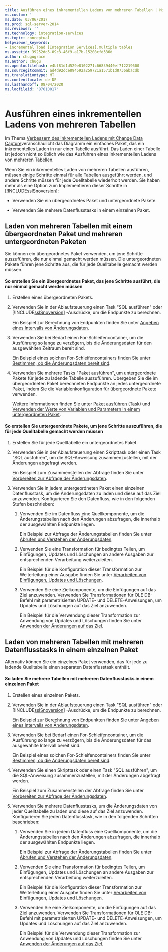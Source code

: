 ```yaml
---
title: Ausführen eines inkrementellen Ladens von mehreren Tabellen | Microsoft-Dokumentation
ms.custom: ''
ms.date: 03/06/2017
ms.prod: sql-server-2014
ms.reviewer: ''
ms.technology: integration-services
ms.topic: conceptual
helpviewer_keywords:
- incremental load [Integration Services],multiple tables
ms.assetid: 39252dd5-09c3-46f9-a17b-15208cfd336d
author: chugugrace
ms.author: chugu
ms.openlocfilehash: e4bf81d1d529e8102271c66839440ef712219600
ms.sourcegitcommit: ad4d92dce894592a259721a1571b1d8736abacdb
ms.translationtype: MT
ms.contentlocale: de-DE
ms.lasthandoff: 08/04/2020
ms.locfileid: "87610017"
---
```

# <a name="perform-an-incremental-load-of-multiple-tables"></a>Ausführen eines inkrementellen Ladens von mehreren Tabellen
  Im Thema [Verbessern des inkrementellen Ladens mit Change Data Capture](change-data-capture-ssis.md)veranschaulicht das Diagramm ein einfaches Paket, das ein inkrementelles Laden in nur einer Tabelle ausführt. Das Laden einer Tabelle ist jedoch nicht so üblich wie das Ausführen eines inkrementellen Ladens von mehreren Tabellen.  
  
 Wenn Sie ein inkrementelles Laden von mehreren Tabellen ausführen, müssen einige Schritte einmal für alle Tabellen ausgeführt werden, und andere Schritte müssen für jede Quelltabelle wiederholt werden. Sie haben mehr als eine Option zum Implementieren dieser Schritte in [!INCLUDE[ssISnoversion](../../includes/ssisnoversion-md.md)]:  
  
-   Verwenden Sie ein übergeordnetes Paket und untergeordnete Pakete.  
  
-   Verwenden Sie mehrere Datenflusstasks in einem einzelnen Paket.  
  
## <a name="loading-multiple-tables-by-using-a-parent-package-and-multiple-child-packages"></a>Laden von mehreren Tabellen mit einem übergeordneten Paket und mehreren untergeordneten Paketen  
 Sie können ein übergeordnetes Paket verwenden, um jene Schritte auszuführen, die nur einmal gemacht werden müssen. Die untergeordneten Pakete führen jene Schritte aus, die für jede Quelltabelle gemacht werden müssen.  
  
#### <a name="to-create-a-parent-package-that-performs-those-steps-that-only-have-to-be-done-once"></a>So erstellen Sie ein übergeordnetes Paket, das jene Schritte ausführt, die nur einmal gemacht werden müssen  
  
1.  Erstellen eines übergeordneten Pakets.  
  
2.  Verwenden Sie in der Ablaufsteuerung einen Task "SQL ausführen" oder [!INCLUDE[ssISnoversion](../../includes/ssisnoversion-md.md)] -Ausdrücke, um die Endpunkte zu berechnen.  
  
     Ein Beispiel zur Berechnung von Endpunkten finden Sie unter [Angeben eines Intervalls von Änderungsdaten](specify-an-interval-of-change-data.md).  
  
3.  Verwenden Sie bei Bedarf einen For-Schleifencontainer, um die Ausführung so lange zu verzögern, bis die Änderungsdaten für den ausgewählten Zeitraum bereit sind.  
  
     Ein Beispiel eines solchen For-Schleifencontainers finden Sie unter [Bestimmen, ob die Änderungsdaten bereit sind](determine-whether-the-change-data-is-ready.md).  
  
4.  Verwenden Sie mehrere Tasks "Paket ausführen", um untergeordnete Pakete für jede zu ladende Tabelle auszuführen. Übergeben Sie die im übergeordneten Paket berechneten Endpunkte an jedes untergeordnete Paket, indem Sie die Variablenkonfiguration für übergeordnete Pakete verwenden.  
  
     Weitere Informationen finden Sie unter [Paket ausführen (Task)](../control-flow/execute-package-task.md) und [Verwenden der Werte von Variablen und Parametern in einem untergeordneten Paket](../use-the-values-of-variables-and-parameters-in-a-child-package.md).  
  
#### <a name="to-create-child-packages-to-perform-those-steps-that-have-to-be-done-for-each-source-table"></a>So erstellen Sie untergeordnete Pakete, um jene Schritte auszuführen, die für jede Quelltabelle gemacht werden müssen  
  
1.  Erstellen Sie für jede Quelltabelle ein untergeordnetes Paket.  
  
2.  Verwenden Sie in der Ablaufsteuerung einen Skripttask oder einen Task "SQL ausführen", um die SQL-Anweisung zusammenzustellen, mit der Änderungen abgefragt werden.  
  
     Ein Beispiel zum Zusammenstellen der Abfrage finden Sie unter [Vorbereiten zur Abfrage der Änderungsdaten](prepare-to-query-for-the-change-data.md).  
  
3.  Verwenden Sie in jedem untergeordneten Paket einen einzelnen Datenflusstask, um die Änderungsdaten zu laden und diese auf das Ziel anzuwenden. Konfigurieren Sie den Datenfluss, wie in den folgenden Stufen beschrieben:  
  
    1.  Verwenden Sie im Datenfluss eine Quellkomponente, um die Änderungstabellen nach den Änderungen abzufragen, die innerhalb der ausgewählten Endpunkte liegen.  
  
         Ein Beispiel zur Abfrage der Änderungstabellen finden Sie unter [Abrufen und Verstehen der Änderungsdaten](retrieve-and-understand-the-change-data.md).  
  
    2.  Verwenden Sie eine Transformation für bedingtes Teilen, um Einfügungen, Updates und Löschungen an andere Ausgaben zur entsprechenden Verarbeitung weiterzuleiten.  
  
         Ein Beispiel für die Konfiguration dieser Transformation zur Weiterleitung einer Ausgabe finden Sie unter [Verarbeiten von Einfügungen, Updates und Löschungen](process-inserts-updates-and-deletes.md).  
  
    3.  Verwenden Sie eine Zielkomponente, um die Einfügungen auf das Ziel anzuwenden. Verwenden Sie Transformationen für OLE DB-Befehl mit parametrisierten UPDATE- und DELETE-Anweisungen, um Updates und Löschungen auf das Ziel anzuwenden.  
  
         Ein Beispiel für die Verwendung dieser Transformation zur Anwendung von Updates und Löschungen finden Sie unter [Anwenden der Änderungen auf das Ziel](apply-the-changes-to-the-destination.md).  
  
## <a name="loading-multiple-tables-by-using-multiple-data-flow-tasks-in-a-single-package"></a>Laden von mehreren Tabellen mit mehreren Datenflusstasks in einem einzelnen Paket  
 Alternativ können Sie ein einzelnes Paket verwenden, das für jede zu ladende Quelltabelle einen separaten Datenflusstask enthält.  
  
#### <a name="to-load-multiple-tables-by-using-multiple-data-flow-tasks-in-a-single-package"></a>So laden Sie mehrere Tabellen mit mehreren Datenflusstasks in einem einzelnen Paket  
  
1.  Erstellen eines einzelnen Pakets.  
  
2.  Verwenden Sie in der Ablaufsteuerung einen Task "SQL ausführen" oder [!INCLUDE[ssISnoversion](../../includes/ssisnoversion-md.md)] -Ausdrücke, um die Endpunkte zu berechnen.  
  
     Ein Beispiel zur Berechnung von Endpunkten finden Sie unter [Angeben eines Intervalls von Änderungsdaten](specify-an-interval-of-change-data.md).  
  
3.  Verwenden Sie bei Bedarf einen For-Schleifencontainer, um die Ausführung so lange zu verzögern, bis die Änderungsdaten für das ausgewählte Intervall bereit sind.  
  
     Ein Beispiel eines solchen For-Schleifencontainers finden Sie unter [Bestimmen, ob die Änderungsdaten bereit sind](determine-whether-the-change-data-is-ready.md).  
  
4.  Verwenden Sie einen Skripttask oder einen Task "SQL ausführen", um die SQL-Anweisung zusammenzustellen, mit der Änderungen abgefragt werden.  
  
     Ein Beispiel zum Zusammenstellen der Abfrage finden Sie unter [Vorbereiten zur Abfrage der Änderungsdaten](prepare-to-query-for-the-change-data.md).  
  
5.  Verwenden Sie mehrere Datenflusstasks, um die Änderungsdaten von jeder Quelltabelle zu laden und diese auf das Ziel anzuwenden. Konfigurieren Sie jeden Datenflusstask, wie in den folgenden Schritten beschrieben:  
  
    1.  Verwenden Sie in jedem Datenfluss eine Quellkomponente, um die Änderungstabellen nach den Änderungen abzufragen, die innerhalb der ausgewählten Endpunkte liegen.  
  
         Ein Beispiel zur Abfrage der Änderungstabellen finden Sie unter [Abrufen und Verstehen der Änderungsdaten](retrieve-and-understand-the-change-data.md).  
  
    2.  Verwenden Sie eine Transformation für bedingtes Teilen, um Einfügungen, Updates und Löschungen an andere Ausgaben zur entsprechenden Verarbeitung weiterzuleiten.  
  
         Ein Beispiel für die Konfiguration dieser Transformation zur Weiterleitung einer Ausgabe finden Sie unter [Verarbeiten von Einfügungen, Updates und Löschungen](process-inserts-updates-and-deletes.md).  
  
    3.  Verwenden Sie eine Zielkomponente, um die Einfügungen auf das Ziel anzuwenden. Verwenden Sie Transformationen für OLE DB-Befehl mit parametrisierten UPDATE- und DELETE-Anweisungen, um Updates und Löschungen auf das Ziel anzuwenden.  
  
         Ein Beispiel für die Verwendung dieser Transformation zur Anwendung von Updates und Löschungen finden Sie unter [Anwenden der Änderungen auf das Ziel](apply-the-changes-to-the-destination.md).  
  
  
